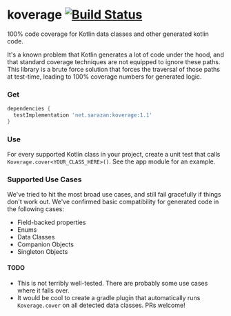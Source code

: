 # koverage [![Build Status](https://travis-ci.org/asarazan/koverage.svg?branch=master)](https://travis-ci.org/asarazan/koverage)
100% code coverage for Kotlin data classes and other generated kotlin code.

It's a known problem that Kotlin generates a lot of code under the hood, and that standard coverage techniques are not equipped to ignore these paths. This library is a brute force solution that forces the traversal of those paths at test-time, leading to 100% coverage numbers for generated logic.

### Get
```gradle
dependencies {
  testImplementation 'net.sarazan:koverage:1.1'
}
```

### Use
For every supported Kotlin class in your project, create a unit test that calls `Koverage.cover<YOUR_CLASS_HERE>()`. See the app module for an example.

### Supported Use Cases
We've tried to hit the most broad use cases, and still fail gracefully if things don't work out. We've confirmed basic compatibility for generated code in the following cases:
* Field-backed properties
* Enums
* Data Classes
* Companion Objects
* Singleton Objects

#### TODO
* This is not terribly well-tested. There are probably some use cases where it falls over.
* It would be cool to create a gradle plugin that automatically runs `Koverage.cover` on all detected data classes. PRs welcome!
